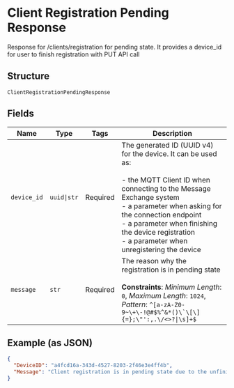 
# Client Registration Pending Response

Response for /clients/registration for pending state. It provides a device_id for user to finish registration with PUT API call

## Structure

`ClientRegistrationPendingResponse`

## Fields

| Name | Type | Tags | Description |
|  --- | --- | --- | --- |
| `device_id` | `uuid\|str` | Required | The generated ID (UUID v4) for the device. It can be used as:<br><br>- the MQTT Client ID when connecting to the Message Exchange system<br>- a parameter when asking for the connection endpoint<br>- a parameter when finishing the device registration<br>- a parameter when unregistering the device |
| `message` | `str` | Required | The reason why the registration is in pending state<br><br>**Constraints**: *Minimum Length*: `0`, *Maximum Length*: `1024`, *Pattern*: ``^[a-zA-Z0-9~\+\-!@#$%^&*()\`\[\]{=};\"':,.\/<>?\|\s]+$`` |

## Example (as JSON)

```json
{
  "DeviceID": "a4fcd16a-343d-4527-8203-2f46e3e4ff4b",
  "Message": "Client registration is in pending state due to the unfinished certificate generation. Please call the PUT API to finish the registration."
}
```


